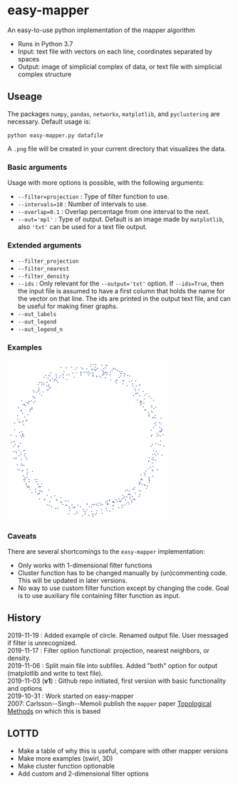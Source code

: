 # easy-mapper
An easy-to-use python implementation of the mapper algorithm

+ Runs in Python 3.7
+ Input: text file with vectors on each line, coordinates separated by spaces
+ Output: image of simplicial complex of data, or text file with simplicial complex structure

## Useage
The packages `numpy`, `pandas`, `networkx`, `matplotlib`, and `pyclustering` are necessary. Default usage is:

```
python easy-mapper.py datafile
```
A `.png` file will be created in your current directory that visualizes the data.

### Basic arguments
Usage with more options is possible, with the following arguments:
+ `--filter=projection` : Type of filter function to use.
+ `--intervals=10` : Number of intervals to use.
+ `--overlap=0.1` : Overlap percentage from one interval to the next.
+ `--out='mpl'` : Type of output. Default is an image made by `matplotlib`, also `'txt'` can be used for a text file output.

### Extended arguments
+ `--filter_projection`
+ `--filter_nearest`
+ `--filter_density`
+ `--ids` : Only relevant for the `--output='txt'` option. If `--ids=True`, then the input file is assumed to have a first column that holds the name for the vector on that line. The ids are printed in the output text file, and can be useful for making finer graphs. 
+ `--out_labels`
+ `--out_legend`
+ `--out_legend_n`

### Examples
<img src="https://raw.githubusercontent.com/jlazovskis/easy-mapper/master/examples/circle.png"/>

### Caveats
There are several shortcomings to the `easy-mapper` implementation:
+ Only works with 1-dimensional filter functions
+ Cluster function has to be changed manually by (un)commenting code. This will be updated in later versions.
+ No way to use custom filter function except by changing the code. Goal is to use auxiliary file containing filter function as input.

## History
2019-11-19 : Added example of circle. Renamed output file. User messaged if filter is unrecognized.<br>
2019-11-17 : Filter option functional: projection, nearest neighbors, or density.<br>
2019-11-06 : Split main file into subfiles. Added "both" option for output (matplotlib and write to text file).<br>
2019-11-03 (<strong>v1</strong>) : Github repo initiated, first version with basic functionality and options<br>
2019-10-31 : Work started on easy-mapper<br>
2007: Carlsson--Singh--Memoli publish the `mapper` paper [Topological Methods](https://research.math.osu.edu/tgda/mapperPBG.pdf) on which this is based

## LOTTD
+ Make a table of why this is useful, compare with other mapper versions
+ Make more examples (swirl, 3D)
+ Make cluster function optionable
+ Add custom and 2-dimensional filter options